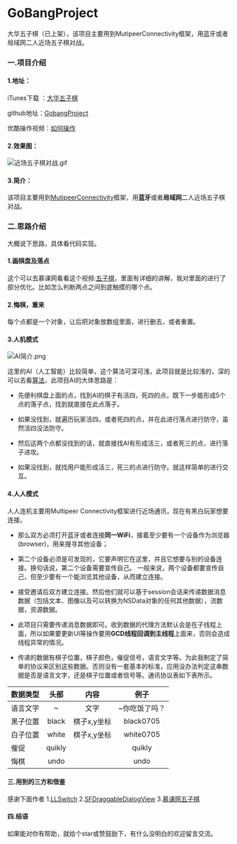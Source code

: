 # GoBangProject
大华五子棋（已上架），该项目主要用到MutipeerConnectivity框架，用蓝牙或者局域网二人近场五子棋对战。

### 一.项目介绍
#### 1.地址：
iTunes下载 ：[大华五子棋](https://itunes.apple.com/us/app/%E5%A4%A7%E5%8D%8E%E4%BA%94%E5%AD%90%E6%A3%8B/id1217483377?mt=8)

github地址：[GobangProject](https://github.com/dadahua/GoBangProject)

优酷操作视频：[如何操作](http://v.youku.com/v_show/id_XMjY1OTk5MzMzMg==.html?from=s1.8-1-1.2&spm=a2h0k.8191407.0.0)

#### 2.效果图：

![近场五子棋对战.gif](http://upload-images.jianshu.io/upload_images/1352811-b16aa5446c4964c8.gif?imageMogr2/auto-orient/strip)



#### 3.简介：
该项目主要用到[MutipeerConnectivity](https://www.oschina.net/translate/intro-multipeer-connectivity-framework-ios-programming)框架，用**蓝牙**或者**局域网**二人近场五子棋对战。


### 二.思路介绍
大概说下思路，具体看代码实现。
#### 1.画棋盘及落点
这个可以去慕课网看看这个视频:[五子棋](http://www.imooc.com/learn/646)，里面有详细的讲解，我对里面的进行了部分优化。比如怎么判断两点之间到底触摸的哪个点。


#### 2.悔棋，重来
每个点都是一个对象，让后把对象放数组里面，进行删去，或者重置。


#### 3.人机模式
![AI简介.png](http://upload-images.jianshu.io/upload_images/1352811-1d9630f0550e20de.png?imageMogr2/auto-orient/strip%7CimageView2/2/w/1240)

这里的AI（人工智能）比较简单，这个算法可深可浅，此项目就是比较浅的，深的可以去看[算法](http://blog.csdn.net/onezeros/article/details/5542379)，此项目AI的大体思路是：

- 先便利棋盘上面的点，找到AI的棋子有活四，死四的点，既下一步能形成5个点的落子点，找到就直接在此点落子。

- 如果没找到，就遍历玩家活四，或者死四的点，并在此进行落点进行防守，虽然活四没法防守。

- 然后这两个点都没找到的话，就直接找AI有形成活三，或者死三的点，进行落子进攻。

- 如果没找到，就找用户能形成活三，死三的点进行防守。就这样简单的进行交互。

#### 4.人人模式
人人连机主要用Multipeer Connectivity框架进行近场通讯，现在有黑白玩家想要连接。

- 那么双方必须打开蓝牙或者连接**同一WiFi**，接着至少要有一个设备作为浏览器(browser)，用来搜寻其他设备；

- 第二个设备必须是可发现的，它要声明它在这里，并且它想要与别的设备连接。换句话说，第二个设备需要宣传自己。
一般来说，两个设备都要宣传自己，但至少要有一个能浏览其他设备，从而建立连接。

- 接受邀请后双方建立连接。然后他们就可以基于session会话来传递数据消息数据（包括文本、图像以及可以转换为NSData对象的任何其他数据），流数据，资源数据。

- 此项目只需要传递消息数据即可。收到数据的代理方法默认会是在子线程上面，所以如果要更新UI等操作要用**GCD线程回调到主线程**上面来，否则会造成线程异常的情况。

- 传递的数据有棋子位置，棋子颜色，催促信号，语言文字等。为此我制定了简单的协议来区别这些数据。否则没有一套基本的标准，应用没办法判定这串数据是否是语言文字，还是棋子位置或者信号等。通讯协议表如下表所示。

|数据类型	| 头部|	内容	|例子|
| ------------- |:-------------:| :-------------:|:-------------:|
| 语言文字| 	~| 	文字	| ~你吃饭了吗？| 
| 黑子位置	| black	| 棋子x,y坐标	| black0705
| 白子位置	| white	| 棋子x,y坐标	| white0705
| 催促| 	quikly	| | 	quikly
| 悔棋	| undo	| | 	undo


#### 三.用到的三方和借鉴
感谢下面作者
1.[LLSwitch](https://github.com/lilei644/LLSwitch)
2.[SFDraggableDialogView](https://github.com/kubatruhlar/SFDraggableDialogView)
3.[慕课网五子棋](http://www.imooc.com/learn/646)

#### 四.结语
 如果能对你有帮助，就给个star或赞鼓励下，有什么没明白的欢迎留言交流。

